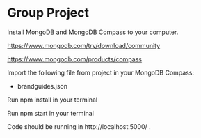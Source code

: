 # Group Project


Install MongoDB and MongoDB Compass to your computer.

https://www.mongodb.com/try/download/community

https://www.mongodb.com/products/compass

Import the following file from project in your MongoDB Compass:

- brandguides.json

Run npm install in your terminal

Run npm start in your terminal

Code should be running in http://localhost:5000/ .
